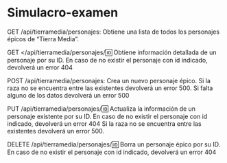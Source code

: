 # Simulacro-examen
GET /api/tierramedia/personajes: Obtiene una lista de todos los personajes épicos de “Tierra Media”.

GET </api/tierramedia/personajes/:id: Obtiene información detallada de un personaje por su ID.
En caso de no existir el personaje con id indicado, devolverá un error 404

POST /api/tierramedia/personajes: Crea un nuevo personaje épico.
Si la raza no se encuentra entre las existentes devolverá un error 500.
Si falta alguno de los datos devolverá un error 500

PUT /api/tierramedia/personajes/:id: Actualiza la información de un personaje existente por su ID.
En caso de no existir el personaje con id indicado, devolverá un error 404
Si la raza no se encuentra entre las existentes devolverá un error 500.

DELETE /api/tierramedia/personajes/:id: Borra un personaje épico por su ID.
En caso de no existir el personaje con id indicado, devolverá un error 404
